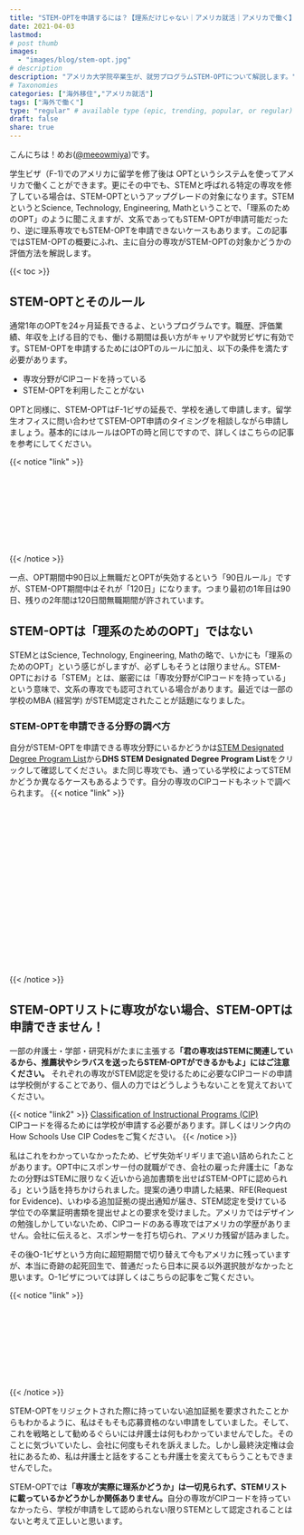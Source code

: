 ```yaml
---
title: "STEM-OPTを申請するには？【理系だけじゃない｜アメリカ就活｜アメリカで働く】"
date: 2021-04-03
lastmod: 
# post thumb
images:
  - "images/blog/stem-opt.jpg"
# description
description: "アメリカ大学院卒業生が、就労プログラムSTEM-OPTについて解説します。"
# Taxonomies
categories: ["海外移住","アメリカ就活"]
tags: ["海外で働く"]
type: "regular" # available type (epic, trending, popular, or regular)
draft: false
share: true
---
```

こんにちは！めお(<u><a href="https://twitter.com/meeowmiya" target="_blank">@meeowmiya</a></u>)です。

学生ビザ（F-1)でのアメリカに留学を修了後は OPTというシステムを使ってアメリカで働くことができます。更にその中でも、STEMと呼ばれる特定の専攻を修了している場合は、STEM-OPTというアップグレードの対象になります。STEMというとScience, Technology, Engineering, Mathということで、「理系のためのOPT」のように聞こえますが、文系であってもSTEM-OPTが申請可能だったり、逆に理系専攻でもSTEM-OPTを申請できないケースもあります。この記事ではSTEM-OPTの概要にふれ、主に自分の専攻がSTEM-OPTの対象かどうかの評価方法を解説します。

{{< toc >}}

## STEM-OPTとそのルール
通常1年のOPTを24ヶ月延長できるよ、というプログラムです。職歴、評価業績、年収を上げる目的でも、働ける期間は長い方がキャリアや就労ビザに有効です。STEM-OPTを申請するためにはOPTのルールに加え、以下の条件を満たす必要があります。
* 専攻分野がCIPコードを持っている
* STEM-OPTを利用したことがない

OPTと同様に、STEM-OPTはF-1ビザの延長で、学校を通して申請します。留学生オフィスに問い合わせてSTEM-OPT申請のタイミングを相談しながら申請しましょう。基本的にはルールはOPTの時と同じですので、詳しくはこちらの記事を参考にしてください。

{{< notice "link" >}}
<div class="iframely-embed"><div class="iframely-responsive" style="height: 140px; padding-bottom: 0;"><a href="https://menglish.jp/post/opt/" data-iframely-url="//cdn.iframe.ly/zfCeZsB?iframe=card-small"></a></div></div><script async src="//cdn.iframe.ly/embed.js" charset="utf-8"></script>
{{< /notice >}}

一点、OPT期間中90日以上無職だとOPTが失効するという「90日ルール」ですが、STEM-OPT期間中はそれが「120日」になります。つまり最初の1年目は90日、残りの2年間は120日間無職期間が許されています。

## STEM-OPTは「理系のためのOPT」ではない
STEMとはScience, Technology, Engineering, Mathの略で、いかにも「理系のためのOPT」という感じがしますが、必ずしもそうとは限りません。STEM-OPTにおける「STEM」とは、厳密には「専攻分野がCIPコードを持っている」という意味で、文系の専攻でも認可されている場合があります。最近では一部の学校のMBA (経営学) がSTEM認定されたことが話題になりました。

### STEM-OPTを申請できる分野の調べ方
自分がSTEM-OPTを申請できる専攻分野にいるかどうかは<a href="https://studyinthestates.dhs.gov/2021/02/now-available-2020-stem-designated-degree-program-list"><u>STEM Designated Degree Program List</u></a>から**DHS STEM Designated Degree Program List**をクリックして確認してください。また同じ専攻でも、通っている学校によってSTEMかどうか異なるケースもあるようです。自分の専攻のCIPコードもネットで調べられます。
{{< notice "link" >}}
<div class="iframely-embed"><div class="iframely-responsive" style="height: 140px; padding-bottom: 0;"><a href="https://studyinthestates.dhs.gov/2021/02/now-available-2020-stem-designated-degree-program-list" data-iframely-url="//cdn.iframe.ly/3LiC8S6?iframe=card-small"></a></div></div><script async src="//cdn.iframe.ly/embed.js" charset="utf-8"></script><br>
<div class="iframely-embed"><div class="iframely-responsive" style="height: 140px; padding-bottom: 0;"><a href="https://nces.ed.gov/ipeds/cipcode/default.aspx?y=56" data-iframely-url="//cdn.iframe.ly/Qqx3tky"></a></div></div><script async src="//cdn.iframe.ly/embed.js" charset="utf-8"></script>
{{< /notice >}}


## STEM-OPTリストに専攻がない場合、STEM-OPTは申請できません！
一部の弁護士・学部・研究科がたまに主張する<span class="keiko-red">**「君の専攻はSTEMに関連しているから、推薦状やシラバスを送ったらSTEM-OPTができるかもよ」にはご注意ください。**</span> それぞれの専攻がSTEM認定を受けるために必要なCIPコードの申請は学校側がすることであり、個人の力ではどうしようもないことを覚えておいてください。

{{< notice "link2" >}}
  <a href="https://studyinthestates.dhs.gov/sevis-help-hub/student-records/classification-of-instructional-programs/classification-of" target="blank"><u>Classification of Instructional Programs (CIP)</u></a><br>
  CIPコードを得るためには学校が申請する必要があります。詳しくはリンク内のHow Schools Use CIP Codesをご覧ください。
{{< /notice >}}

私はこれをわかっていなかったため、ビザ失効ギリギリまで追い詰められたことがあります。OPT中にスポンサー付の就職ができ、会社の雇った弁護士に「あなたの分野はSTEMに限りなく近いから追加書類を出せばSTEM-OPTに認められる」という話を持ちかけられました。提案の通り申請した結果、RFE(Request for Evidence)、いわゆる追加証拠の提出通知が届き、STEM認定を受けている学位での卒業証明書類を提出せよとの要求を受けました。アメリカではデザインの勉強しかしていないため、CIPコードのある専攻ではアメリカの学歴がありません。会社に伝えると、スポンサーを打ち切られ、アメリカ残留が詰みました。

その後O-1ビザという方向に超短期間で切り替えて今もアメリカに残っていますが、本当に奇跡の起死回生で、普通だったら日本に戻る以外選択肢がなかったと思います。O-1ビザについては詳しくはこちらの記事をご覧ください。

{{< notice "link" >}}
<div class="iframely-embed"><div class="iframely-responsive" style="height: 140px; padding-bottom: 0;"><a href="https://menglish.jp/post/o1/" data-iframely-url="//cdn.iframe.ly/U1bpzOQ?iframe=card-small"></a></div></div><script async src="//cdn.iframe.ly/embed.js" charset="utf-8"></script>
{{< /notice >}}

STEM-OPTをリジェクトされた際に持っていない追加証拠を要求されたことからもわかるように、私はそもそも応募資格のない申請をしていました。そして、これを戦略として勧めるぐらいには弁護士は何もわかっていませんでした。そのことに気づいていたし、会社に何度もそれを訴えました。しかし最終決定権は会社にあるため、私は弁護士と話をすることも弁護士を変えてもらうこともできませんでした。

STEM-OPTでは<span class="keiko-red">**「専攻が実際に理系かどうか」は一切見られず、STEMリストに載っているかどうかしか関係ありません。**</span>自分の専攻がCIPコードを持っていなかったら、学校が申請をして認められない限りSTEMとして認定されることはないと考えて正しいと思います。